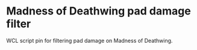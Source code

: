 # Madness of Deathwing pad damage filter
WCL script pin for filtering pad damage on Madness of Deathwing.
